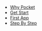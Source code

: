 * [Why Pocket](pages/pocket_why)
* [Get Start](pages/get-start)
* [First App](pages/first-app)
* [Step By Step](pages/step-by-step)